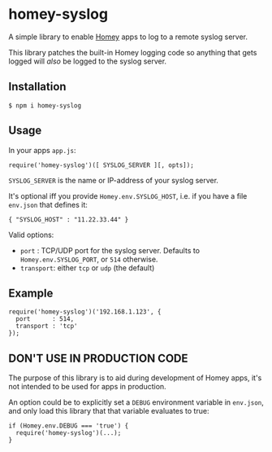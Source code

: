 # homey-syslog

A simple library to enable [Homey](https://www.athom.com/) apps to log to a remote syslog server.

This library patches the built-in Homey logging code so anything that gets logged will _also_ be logged to the syslog server.

## Installation

```
$ npm i homey-syslog
```

## Usage

In your apps `app.js`:
```
require('homey-syslog')([ SYSLOG_SERVER ][, opts]);
```

`SYSLOG_SERVER` is the name or IP-address of your syslog server.

It's optional iff you provide `Homey.env.SYSLOG_HOST`, i.e. if you have a file `env.json` that defines it:

```
{ "SYSLOG_HOST" : "11.22.33.44" }
```

Valid options:
* `port` : TCP/UDP port for the syslog server. Defaults to `Homey.env.SYSLOG_PORT`, or `514` otherwise.
* `transport`: either `tcp` or `udp` (the default)

## Example

```
require('homey-syslog')('192.168.1.123', {
  port      : 514,
  transport : 'tcp'
});
```

## DON'T USE IN PRODUCTION CODE

The purpose of this library is to aid during development of Homey apps, it's not intended to be used for apps in production.

An option could be to explicitly set a `DEBUG` environment variable in `env.json`, and only load this library that that variable evaluates to true:
```
if (Homey.env.DEBUG === 'true') {
  require('homey-syslog')(...);
}
```
